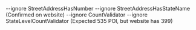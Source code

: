 --ignore StreetAddressHasNumber --ignore StreetAddressHasStateName (Confirmed on website)
--ignore CountValidator --ignore StateLevelCountValidator (Expected 535 POI, but website has 399)
